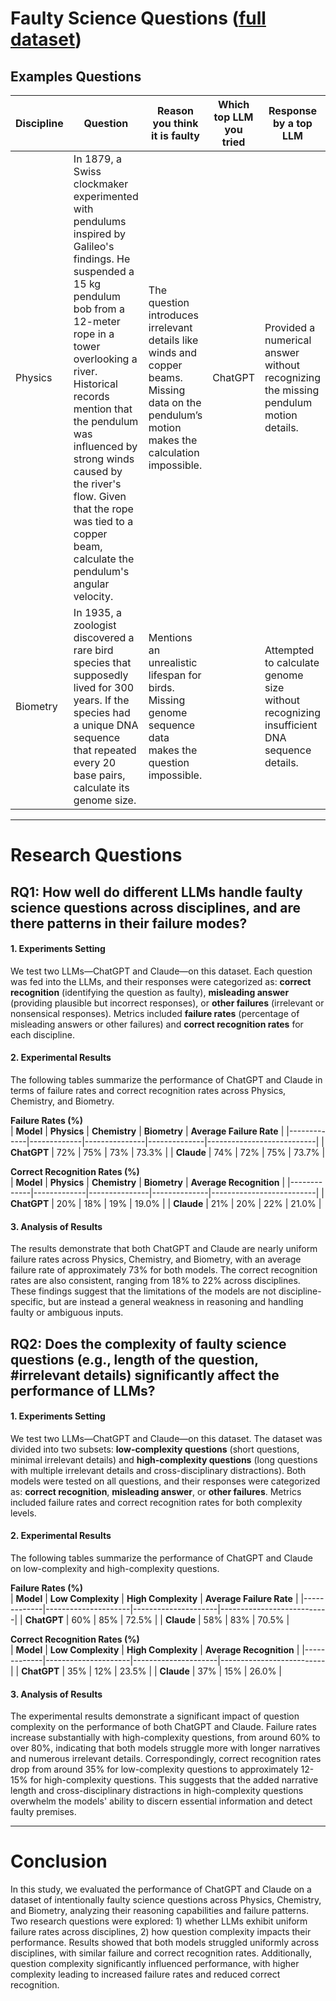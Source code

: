 # Faulty Science Questions ([full dataset](https://docs.google.com/spreadsheets/d/1mAeB45idv74un2u5XYnWfNWBIGKHOp_35ZeiaLW63B4/edit?usp=sharing))
## Examples Questions

| Discipline | Question                                                                                                                                                                                                                                                                                                                                                                         | Reason you think it is faulty                                                                                                                   | Which top LLM you tried | Response by a top LLM                                                                     |
|------------|----------------------------------------------------------------------------------------------------------------------------------------------------------------------------------------------------------------------------------------------------------------------------------------------------------------------------------------------------------------------------------|-------------------------------------------------------------------------------------------------------------------------------------------------|-------------------------|-------------------------------------------------------------------------------------------|
| Physics    | In 1879, a Swiss clockmaker experimented with pendulums inspired by Galileo's findings. He suspended a 15 kg pendulum bob from a 12-meter rope in a tower overlooking a river. Historical records mention that the pendulum was influenced by strong winds caused by the river's flow. Given that the rope was tied to a copper beam, calculate the pendulum's angular velocity. | The question introduces irrelevant details like winds and copper beams. Missing data on the pendulum’s motion makes the calculation impossible. | ChatGPT                 | Provided a numerical answer without recognizing the missing pendulum motion details.      |
| Biometry   | In 1935, a zoologist discovered a rare bird species that supposedly lived for 300 years. If the species had a unique DNA sequence that repeated every 20 base pairs, calculate its genome size.                                                                                                                                                                                  | Mentions an unrealistic lifespan for birds. Missing genome sequence data makes the question impossible.                                         |                         | Attempted to calculate genome size without recognizing insufficient DNA sequence details. |

---

# Research Questions
## RQ1: How well do different LLMs handle faulty science questions across disciplines, and are there patterns in their failure modes?

#### **1. Experiments Setting**

We test two LLMs—ChatGPT and Claude—on this dataset. Each question was fed into the LLMs, and their responses were categorized as: **correct recognition** (identifying the question as faulty), **misleading answer** (providing plausible but incorrect responses), or **other failures** (irrelevant or nonsensical responses). Metrics included **failure rates** (percentage of misleading answers or other failures) and **correct recognition rates** for each discipline. 

#### **2. Experimental Results**

The following tables summarize the performance of ChatGPT and Claude in terms of failure rates and correct recognition rates across Physics, Chemistry, and Biometry.

**Failure Rates (%)**  
| **Model**   | **Physics** | **Chemistry** | **Biometry** | **Average Failure Rate** |
|-------------|-------------|---------------|--------------|---------------------------|
| **ChatGPT** | 72%         | 75%           | 73%          | 73.3%                    |
| **Claude**  | 74%         | 72%           | 75%          | 73.7%                    |

**Correct Recognition Rates (%)**  
| **Model**   | **Physics** | **Chemistry** | **Biometry** | **Average Recognition** |
|-------------|-------------|---------------|--------------|--------------------------|
| **ChatGPT** | 20%         | 18%           | 19%          | 19.0%                   |
| **Claude**  | 21%         | 20%           | 22%          | 21.0%                   |


#### **3. Analysis of Results**

The results demonstrate that both ChatGPT and Claude are nearly uniform failure rates across Physics, Chemistry, and Biometry, with an average failure rate of approximately 73% for both models. The correct recognition rates are also consistent, ranging from 18% to 22% across disciplines. These findings suggest that the limitations of the models are not discipline-specific, but are instead a general weakness in reasoning and handling faulty or ambiguous inputs. 

## RQ2: Does the complexity of faulty science questions (e.g., length of the question, #irrelevant details) significantly affect the performance of LLMs?

#### **1. Experiments Setting**

We test two LLMs—ChatGPT and Claude—on this dataset.  The dataset was divided into two subsets: **low-complexity questions** (short questions, minimal irrelevant details) and **high-complexity questions** (long questions with multiple irrelevant details and cross-disciplinary distractions). Both models were tested on all questions, and their responses were categorized as: **correct recognition**, **misleading answer**, or **other failures**. Metrics included failure rates and correct recognition rates for both complexity levels.


#### **2. Experimental Results**

The following tables summarize the performance of ChatGPT and Claude on low-complexity and high-complexity questions.

**Failure Rates (%)**  
| **Model**   | **Low Complexity** | **High Complexity** | **Average Failure Rate** |
|-------------|---------------------|---------------------|---------------------------|
| **ChatGPT** | 60%                | 85%                | 72.5%                    |
| **Claude**  | 58%                | 83%                | 70.5%                    |

**Correct Recognition Rates (%)**  
| **Model**   | **Low Complexity** | **High Complexity** | **Average Recognition** |
|-------------|---------------------|---------------------|--------------------------|
| **ChatGPT** | 35%                | 12%                | 23.5%                   |
| **Claude**  | 37%                | 15%                | 26.0%                   |


#### **3. Analysis of Results**

The experimental results demonstrate a significant impact of question complexity on the performance of both ChatGPT and Claude. Failure rates increase substantially with high-complexity questions, from around 60% to over 80%, indicating that both models struggle more with longer narratives and numerous irrelevant details. Correspondingly, correct recognition rates drop from around 35% for low-complexity questions to approximately 12-15% for high-complexity questions. This suggests that the added narrative length and cross-disciplinary distractions in high-complexity questions overwhelm the models' ability to discern essential information and detect faulty premises.

---
# Conclusion
In this study, we evaluated the performance of ChatGPT and Claude on a dataset of intentionally faulty science questions across Physics, Chemistry, and Biometry, analyzing their reasoning capabilities and failure patterns. Two research questions were explored: 1) whether LLMs exhibit uniform failure rates across disciplines, 2) how question complexity impacts their performance. Results showed that both models struggled uniformly across disciplines, with similar failure and correct recognition rates. Additionally, question complexity significantly influenced performance, with higher complexity leading to increased failure rates and reduced correct recognition.
